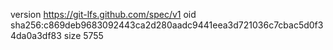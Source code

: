 version https://git-lfs.github.com/spec/v1
oid sha256:c869deb9683092443ca2d280aadc9441eea3d721036c7cbac5d0f34da0a3df83
size 5755
